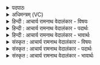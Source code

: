 <details><summary>पदपाठः</summary>

उ꣢त्। घ꣣। इ꣢त्। अ꣣भि꣢। श्रु꣣ता꣡म꣢घम्। श्रु꣣त꣢। म꣣घम्। वृषभ꣢म्। न꣡र्या꣢꣯पसम्। न꣡र्य꣢꣯। अ꣣पसम्। अ꣡स्ता꣢꣯रम्। ए꣣षि। सूर्य। १४५०।
</details>

<details><summary>अधिमन्त्रम् (VC)</summary>

- इन्द्रः
- सुकक्ष आङ्गिरसः
- गायत्री
- षड्जः
</details>

<details><summary>हिन्दी : आचार्य रामनाथ वेदालंकार - विषयः</summary>

प्रथम ऋचा पूर्वार्चिक में १२५ क्रमाङ्क पर परमात्मा को सम्बोधन की गयी थी। परमात्मा का प्रचार भी उन्नत राष्ट्र में ही हो सकता है,इसलिए यहाँ राष्ट्रोन्नति के निमित्त राजा का विषय वर्णित करते हैं।
</details>

<details><summary>हिन्दी : आचार्य रामनाथ वेदालंकार - पदार्थः</summary>

पदार्थान्वयभाषाः -  हे(सूर्य)सूर्य के समान प्रतापी वीर!आप(श्रुतामघम्)प्रसिद्ध धनोंवाले, (वृषभम्)बलवान्(नर्यापसम्)मनुष्यों के हितकारक कर्मों को करनेवाले, (अस्तारम्)दुःख,दुर्गुण,दुर्व्यसन आदि को परे फ़ेंक देनेवाले प्रजाजन को(घ इत्)ही(अभि)लक्ष्य करके(उदेषि)राजा रूप में राष्ट्रगगन में उदित होते हो ॥१॥
</details>

<details><summary>हिन्दी : आचार्य रामनाथ वेदालंकार - भावार्थः</summary>

भावार्थभाषाः -  जिसके राज्य में सुयोग्य प्रजाएँ हैं,वही राजा सुयोग्य माना जाता है ॥१॥
</details>

<details><summary>संस्कृत : आचार्य रामनाथ वेदालंकार - विषयः</summary>

तत्र प्रथमा ऋक् पूर्वार्चिके १२५ क्रमाङ्के परमात्मानं सम्बोधिता। अत्र परमात्मप्रचारोऽप्युन्नत एव राष्ट्रे भवितुं शक्यमिति राष्ट्रोन्नत्यर्थं नृपतिविषय उच्यते।
</details>

<details><summary>संस्कृत : आचार्य रामनाथ वेदालंकार - पदार्थः</summary>

पदार्थान्वयभाषाः -  हे(सूर्य)सूर्य इव प्रतापिन् वीर!त्वम्(श्रुतामघम्)प्रख्यातधनम्, (वृषभम्)नर्यापसम् नरहितकर्माणम्, (अस्तारम्)दुःखदुर्गुण-दुर्व्यसनादीनां दूरं प्रक्षेप्तारं प्रजाजनम्(घ इत्)एव(अभि)अभिलक्ष्य(उदेषि)नृपतित्वेन राष्ट्रगगने उद्गच्छसि ॥१॥
</details>

<details><summary>संस्कृत : आचार्य रामनाथ वेदालंकार - भावार्थः</summary>

भावार्थभाषाः -  यस्य राज्ये सुयोग्याः प्रजाः सन्ति स एव राजा सुयोग्यो मन्यते ॥१॥
</details>